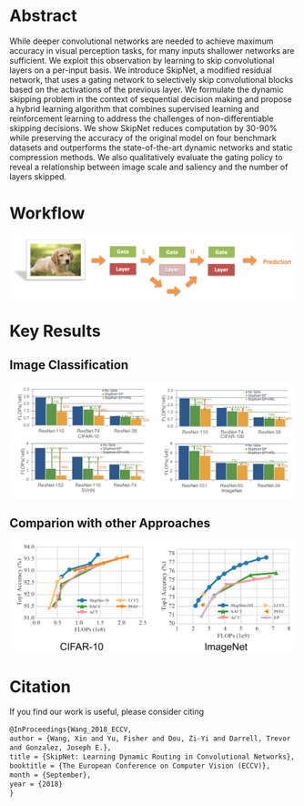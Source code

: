 # Abstract 
While deeper convolutional networks are needed to achieve maximum
accuracy in visual perception tasks, for many inputs shallower networks are sufficient.
We exploit this observation by learning to skip convolutional layers on a
per-input basis. We introduce SkipNet, a modified residual network, that uses a
gating network to selectively skip convolutional blocks based on the activations
of the previous layer. We formulate the dynamic skipping problem in the context
of sequential decision making and propose a hybrid learning algorithm that combines
supervised learning and reinforcement learning to address the challenges
of non-differentiable skipping decisions. We show SkipNet reduces computation
by 30-90% while preserving the accuracy of the original model on four benchmark
datasets and outperforms the state-of-the-art dynamic networks and static
compression methods. We also qualitatively evaluate the gating policy to reveal a
relationship between image scale and saliency and the number of layers skipped.

# Workflow
![](flow.png)

# Key Results
## Image Classification
![](image_classification.png)

## Comparion with other Approaches
![](comparison.png)

# Citation
If you find our work is useful, please consider citing 
```
@InProceedings{Wang_2018_ECCV,
author = {Wang, Xin and Yu, Fisher and Dou, Zi-Yi and Darrell, Trevor and Gonzalez, Joseph E.},
title = {SkipNet: Learning Dynamic Routing in Convolutional Networks},
booktitle = {The European Conference on Computer Vision (ECCV)},
month = {September},
year = {2018}
}
```



